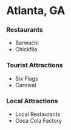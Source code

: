 # Atlanta, GA

### Restaurants 

- Barwachi
- Chickfila

### Tourist Attractions

- Six Flags
- Carnival

### Local Attractions 

- Local Restaurants
- Coca Cola Factory